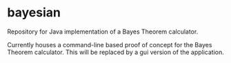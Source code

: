 # bayesian
Repository for Java implementation of a Bayes Theorem calculator.

Currently houses a command-line based proof of concept for the Bayes Theorem calculator. This will be replaced by a gui version of the application.
